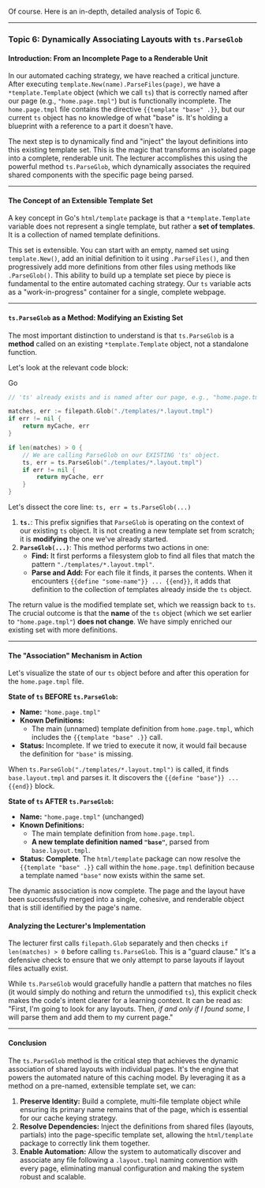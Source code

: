Of course. Here is an in-depth, detailed analysis of Topic 6.

---

### Topic 6: Dynamically Associating Layouts with `ts.ParseGlob`

#### Introduction: From an Incomplete Page to a Renderable Unit

In our automated caching strategy, we have reached a critical juncture. After executing `template.New(name).ParseFiles(page)`, we have a `*template.Template` object (which we call `ts`) that is correctly named after our page (e.g., `"home.page.tmpl"`) but is functionally incomplete. The `home.page.tmpl` file contains the directive `{{template "base" .}}`, but our current `ts` object has no knowledge of what "base" is. It's holding a blueprint with a reference to a part it doesn't have.

The next step is to dynamically find and "inject" the layout definitions into this existing template set. This is the magic that transforms an isolated page into a complete, renderable unit. The lecturer accomplishes this using the powerful method `ts.ParseGlob`, which dynamically associates the required shared components with the specific page being parsed.

---

#### The Concept of an Extensible Template Set

A key concept in Go's `html/template` package is that a `*template.Template` variable does not represent a single template, but rather a **set of templates**. It is a collection of named template definitions.

This set is extensible. You can start with an empty, named set using `template.New()`, add an initial definition to it using `.ParseFiles()`, and then progressively add more definitions from other files using methods like `.ParseGlob()`. This ability to build up a template set piece by piece is fundamental to the entire automated caching strategy. Our `ts` variable acts as a "work-in-progress" container for a single, complete webpage.

---

#### `ts.ParseGlob` as a Method: Modifying an Existing Set

The most important distinction to understand is that `ts.ParseGlob` is a **method** called on an existing `*template.Template` object, not a standalone function.

Let's look at the relevant code block:

Go

```go
// 'ts' already exists and is named after our page, e.g., "home.page.tmpl"

matches, err := filepath.Glob("./templates/*.layout.tmpl")
if err != nil {
    return myCache, err
}

if len(matches) > 0 {
    // We are calling ParseGlob on our EXISTING 'ts' object.
    ts, err = ts.ParseGlob("./templates/*.layout.tmpl")
    if err != nil {
        return myCache, err
    }
}
```

Let's dissect the core line: `ts, err = ts.ParseGlob(...)`

1. **`ts.`**: This prefix signifies that `ParseGlob` is operating on the context of our existing `ts` object. It is not creating a new template set from scratch; it is **modifying** the one we've already started.
2. **`ParseGlob(...)`**: This method performs two actions in one:
    - **Find:** It first performs a filesystem glob to find all files that match the pattern `"./templates/*.layout.tmpl"`.
    - **Parse and Add:** For each file it finds, it parses the contents. When it encounters `{{define "some-name"}} ... {{end}}`, it adds that definition to the collection of templates already inside the `ts` object.

The return value is the modified template set, which we reassign back to `ts`. The crucial outcome is that the **name** of the `ts` object (which we set earlier to `"home.page.tmpl"`) **does not change**. We have simply enriched our existing set with more definitions.

---

#### The "Association" Mechanism in Action

Let's visualize the state of our `ts` object before and after this operation for the `home.page.tmpl` file.

**State of `ts` BEFORE `ts.ParseGlob`:**

- **Name:** `"home.page.tmpl"`
- **Known Definitions:**
    - The main (unnamed) template definition from `home.page.tmpl`, which includes the `{{template "base" .}}` call.
- **Status:** Incomplete. If we tried to execute it now, it would fail because the definition for `"base"` is missing.

When `ts.ParseGlob("./templates/*.layout.tmpl")` is called, it finds `base.layout.tmpl` and parses it. It discovers the `{{define "base"}} ... {{end}}` block.

**State of `ts` AFTER `ts.ParseGlob`:**

- **Name:** `"home.page.tmpl"` (unchanged)
- **Known Definitions:**
    - The main template definition from `home.page.tmpl`.
    - **A new template definition named `"base"`**, parsed from `base.layout.tmpl`.
- **Status:** **Complete**. The `html/template` package can now resolve the `{{template "base" .}}` call within the `home.page.tmpl` definition because a template named `"base"` now exists within the same set.

The dynamic association is now complete. The page and the layout have been successfully merged into a single, cohesive, and renderable object that is still identified by the page's name.

#### Analyzing the Lecturer's Implementation

The lecturer first calls `filepath.Glob` separately and then checks `if len(matches) > 0` before calling `ts.ParseGlob`. This is a "guard clause." It's a defensive check to ensure that we only attempt to parse layouts if layout files actually exist.

While `ts.ParseGlob` would gracefully handle a pattern that matches no files (it would simply do nothing and return the unmodified `ts`), this explicit check makes the code's intent clearer for a learning context. It can be read as: "First, I'm going to look for any layouts. Then, _if and only if I found some_, I will parse them and add them to my current page."

---

#### Conclusion

The `ts.ParseGlob` method is the critical step that achieves the dynamic association of shared layouts with individual pages. It's the engine that powers the automated nature of this caching model. By leveraging it as a method on a pre-named, extensible template set, we can:

1. **Preserve Identity:** Build a complete, multi-file template object while ensuring its primary name remains that of the page, which is essential for our cache keying strategy.
2. **Resolve Dependencies:** Inject the definitions from shared files (layouts, partials) into the page-specific template set, allowing the `html/template` package to correctly link them together.
3. **Enable Automation:** Allow the system to automatically discover and associate any file following a `.layout.tmpl` naming convention with every page, eliminating manual configuration and making the system robust and scalable.